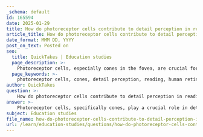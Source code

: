 ```yaml
---
_schema: default
id: 165594
date: 2025-01-29
title: How do photoreceptor cells contribute to detail perception in reading?
article_title: How do photoreceptor cells contribute to detail perception in reading?
date_format: MMM DD, YYYY
post_on_text: Posted on
seo:
  title: QuickTakes | Education studies
  page_description: >-
    Photoreceptor cells, especially cones in the fovea, are crucial for detail perception in reading, enabling high visual acuity and comprehension through targeted focus on text.
  page_keywords: >-
    photoreceptor cells, cones, detail perception, reading, human retina, fovea, visual acuity, color vision, saccades, fixation, fine details, comprehension, retention, eye movements
author: QuickTakes
question: >-
    How do photoreceptor cells contribute to detail perception in reading?
answer: >-
    Photoreceptor cells, specifically cones, play a crucial role in detail perception during reading. The human retina contains two main types of photoreceptor cells: rods and cones. While rods are responsible for vision in low light conditions, cones are essential for color vision and the perception of fine details.\n\nThe fovea, a small central region of the retina, has the highest density of cone cells. This area is critical for tasks that require high visual acuity, such as reading. When we read, our eyes make rapid movements known as saccades, during which they jump from one point of text to another. Between these saccades, the eyes pause in a process called fixation, allowing the fovea to focus on specific words or letters.\n\nSince the fovea is relatively small, it can only capture a limited amount of detail at any given moment. This means that during reading, we are not seeing the entire text at once; instead, we are processing small segments of it through these quick movements and pauses. The ability of the cones in the fovea to detect fine details is what enables us to distinguish between letters and words, facilitating comprehension and retention of the material being read.\n\nIn summary, photoreceptor cells, particularly the cones located in the fovea, are essential for detail perception in reading. They allow us to focus on and interpret the text accurately, which is fundamental for effective reading and comprehension.
subject: Education studies
file_name: how-do-photoreceptor-cells-contribute-to-detail-perception-in-reading.md
url: /learn/education-studies/questions/how-do-photoreceptor-cells-contribute-to-detail-perception-in-reading
---
```


&nbsp;